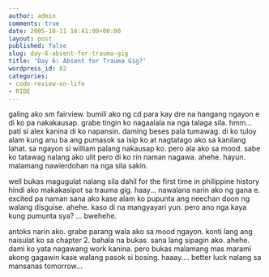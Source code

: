 ```yaml
---
author: admin
comments: true
date: 2005-10-11 16:41:00+00:00
layout: post
published: false
slug: day-6-absent-for-trauma-gig
title: 'Day 6: Absent for Trauma Gig?'
wordpress_id: 82
categories:
- code-review-on-life
- RIDE
---
```


galing ako sm fairview. bumili ako ng cd para kay dre na hangang ngayon e di ko pa nakakausap. grabe tingin ko nagaalala na nga talaga sila. hmm... pati si alex kanina di ko napansin. daming beses pala tumawag. di ko tuloy alam kung anu ba ang pumasok sa isip ko at nagtatago ako sa kanilang lahat. sa ngayon si william palang nakausap ko. pero ala ako sa mood. sabe ko tatawag nalang ako ulit pero di ko rin naman nagawa. ahehe. hayun. malamang nawierdohan na nga sila sakin.  

well bukas magugulat nalang sila dahil for the first time in philippine history hindi ako makakasipot sa trauma gig. haay... nawalana narin ako ng gana e. excited pa naman sana ako kase alam ko pupunta ang neechan doon ng walang disguise. ahehe. kaso di na mangyayari yun. pero ano nga kaya kung pumunta sya? ... bwehehe.  

antoks narin ako. grabe parang wala ako sa mood ngayon. konti lang ang naisulat ko sa chapter 2. bahala na bukas. sana lang sipagin ako. ahehe. dami ko yata nagawang work kanina. pero bukas malamang mas marami akong gagawin kase walang pasok si bosing. haaay.... better luck nalang sa mansanas tomorrow...
